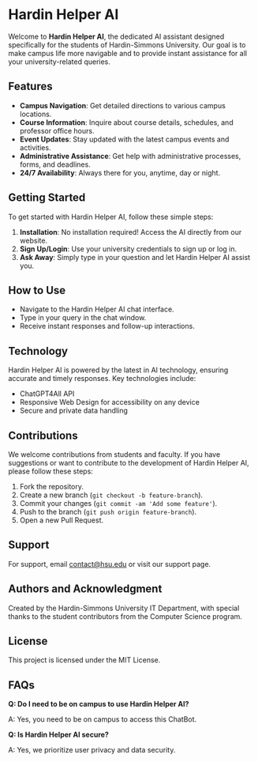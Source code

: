# Hardin Helper AI

Welcome to **Hardin Helper AI**, the dedicated AI assistant designed specifically for the students of Hardin-Simmons University. Our goal is to make campus life more navigable and to provide instant assistance for all your university-related queries.

## Features

- **Campus Navigation**: Get detailed directions to various campus locations.
- **Course Information**: Inquire about course details, schedules, and professor office hours.
- **Event Updates**: Stay updated with the latest campus events and activities.
- **Administrative Assistance**: Get help with administrative processes, forms, and deadlines.
- **24/7 Availability**: Always there for you, anytime, day or night.

## Getting Started

To get started with Hardin Helper AI, follow these simple steps:

1. **Installation**: No installation required! Access the AI directly from our website.
2. **Sign Up/Login**: Use your university credentials to sign up or log in.
3. **Ask Away**: Simply type in your question and let Hardin Helper AI assist you.

## How to Use

- Navigate to the Hardin Helper AI chat interface.
- Type in your query in the chat window.
- Receive instant responses and follow-up interactions.

## Technology

Hardin Helper AI is powered by the latest in AI technology, ensuring accurate and timely responses. Key technologies include:

- ChatGPT4All API
- Responsive Web Design for accessibility on any device
- Secure and private data handling

## Contributions

We welcome contributions from students and faculty. If you have suggestions or want to contribute to the development of Hardin Helper AI, please follow these steps:

1. Fork the repository.
2. Create a new branch (`git checkout -b feature-branch`).
3. Commit your changes (`git commit -am 'Add some feature'`).
4. Push to the branch (`git push origin feature-branch`).
5. Open a new Pull Request.

## Support

For support, email contact@hsu.edu or visit our support page.

## Authors and Acknowledgment

Created by the Hardin-Simmons University IT Department, with special thanks to the student contributors from the Computer Science program.

## License

This project is licensed under the MIT License.

## FAQs

**Q: Do I need to be on campus to use Hardin Helper AI?**

A: Yes, you need to be on campus to access this ChatBot.

**Q: Is Hardin Helper AI secure?**

A: Yes, we prioritize user privacy and data security.
